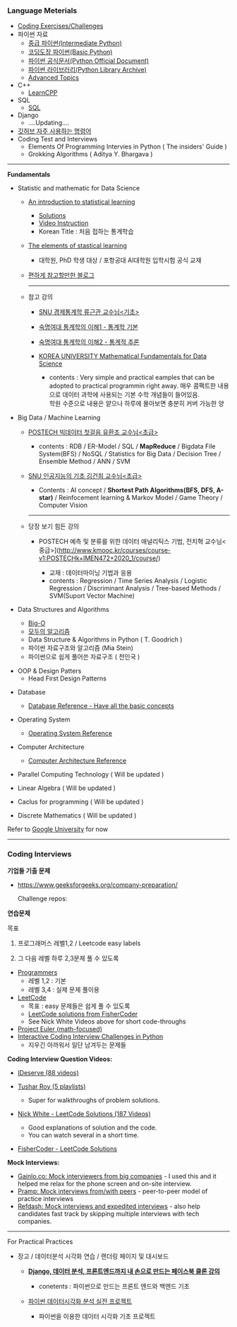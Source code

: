 ### Language Meterials 

+ [Coding Exercises/Challenges](#Coding-ExercisesChallenges)  
+ 파이썬 자료 
  + [중급 파이썬(Intermediate Python)](https://ddanggle.gitbooks.io/interpy-kr/)
  + [코딩도장 파이썬(Basic Python)](https://dojang.io/course/view.php?id=7)
  + [파이썬 공식문서(Python Official Document)](https://docs.python.org/ko/3/tutorial/index.html)
  + [파이썬 라이브러리(Python Library Archive)](https://github.com/python/cpython/tree/3.8/Lib)
  + [Advanced Topics](https://thomas-cokelaer.info/tutorials/python/index.html)
+ C++
  + [LearnCPP](https://www.learncpp.com)    
+ SQL
  - [SQL](http://ecomputernotes.com/sql)
+ Django 
  + ....Updating....
+ [깃허브 자주 사용하는 명령어](https://parksb.github.io/article/28.html)
+ Coding Test and Interviews   
  + Elements Of Programming Intervies in Python ( The insiders' Guide )     
  + Grokking Algorithms ( Aditya Y. Bhargava ) 

___

__Fundamentals__

+ Statistic and mathematic for Data Science

  + [An introduction to statistical learning](https://faculty.marshall.usc.edu/gareth-james/ISL/ISLR%20Seventh%20Printing.pdf)

    + [Solutions](http://blog.princehonest.com/stat-learning/)
    + [Video Instruction](http://www.r-bloggers.com/in-depth-introduction-to-machine-learning-in-15-hours-of-expert-videos/)
    + Korean Title : 처음 접하는 통계학습

  + [The elements of stastical learning](https://web.stanford.edu/~hastie/ElemStatLearn//)

    + 대학원, PhD 학생 대상 / 포항공대 AI대학원 입학시험 공식 교재

  + [편하게 참고할만한 블로그](https://blog.naver.com/mykepzzang/220915650456)

    ___

  + 참고 강의

    + [SNU 경제통계학 류근관 교수님<기초> ](http://www.kmooc.kr/courses/course-v1:SNUk+SNU212_204_3k+2020_T1/course/) 
    + [숙명여대 통계학의 이해1 - 통계학 기본](http://www.kmooc.kr/courses/course-v1:SookmyungK+SM_sta_004k+2019_03SM_02/course/)
    + [숙명여대 통계학의 이해2 - 통계적 추론](http://www.kmooc.kr/courses/course-v1:SookmyungK+SM_sta_009k+2019_02SM_04/course/) 

    + [KOREA UNIVERSITY Mathematical Fundamentals for Data Science](http://www.kmooc.kr/courses/course-v1:KoreaUnivK+ku_eng_002+2020_A09/course/)
      + contents : Very simple and practical eamples that can be adopted to practical programmin right away.  매우 콤팩트한 내용으로 데이터 과학에 사용되는 기본 수학 개념들이 들어있음.  
        학원 수준으로 내용은 얕으나 하루에 몰아보면 충분히 커버 가능한 양

    

+ Big Data / Machine Learning 

  + [POSTECH 빅데이터 첫걸음 유환조 교수님<초급>](http://www.kmooc.kr/courses/course-v1:POSTECHk+CSED490k+2019_T1/course/)

    + contents : RDB / ER-Model / SQL / __MapReduce__ / Bigdata File System(BFS) / NoSQL / Statistics for Big Data / Decision Tree / Ensemble Method / ANN / SVM

  + [SNU 인공지능의 기초 김건희 교수님<초급>](http://www.kmooc.kr/courses/course-v1:POSTECHk+CSED490k+2019_T1/course/)

    + Contents : AI concept / __Shortest Path Algorithms(BFS, DFS, A-star)__ / Reinfocement learning & Markov Model / Game Theory / Computer Vision

    ___

  + 당장 보기 힘든 강의

    + POSTECH 예측 및 분류를 위한 데이터 애널리틱스 기법, 전치혁 교수님<중급>](http://www.kmooc.kr/courses/course-v1:POSTECHk+IMEN472+2020_1/course/)

      + 교재 : 데이터마이닝 기법과 응용 
      + contents : Regression / Time Series Analysis / Logistic Regression / Discriminant Analysis / Tree-based Methods / SVM(Suport Vector Machine)

      

+ Data Structures and Algorithms      

  - [Big-O](https://ko.khanacademy.org/computing/computer-science/algorithms/asymptotic-notation/a/big-o-notation)  
  - [모두의 알고리즘](https://modoocode.com/246)  
  - Data Structure & Algorithms in Python ( T. Goodrich ) 
  - 파이썬 자료구조와 알고리즘 (Mia Stein)
  - 파이썬으로 쉽게 풀어쓴 자료구조 ( 천인국 )

- OOP & Design Patters 
  - Head First Design Patterns

+ Database 
  + [Database Reference - Have all the basic concepts](http://ecomputernotes.com/fundamental/what-is-a-database/advantages-and-disadvantages-of-dbms)
+ Operating System   
  + [Operating System Reference](https://mail.ecomputernotes.com/fundamental/disk-operating-system/scheduling-algorithms) 
+ Computer Architecture
  + [Computer Architecture Reference](https://mail.ecomputernotes.com/fundamental/input-output-and-memory/primary-memory)  

+ Parallel Computing Technology ( Will be updated )
+ Linear Algebra  ( Will be updated )
+ Caclus for programming  ( Will be updated )
+ Discrete Mathematics ( Will be updated )

Refer to [Google University](https://github.com/jwasham/coding-interview-university/blob/master/README.md#interview-process--general-interview-prep) for now

___

### Coding Interviews 

__기업들 기출 문제__

- https://www.geeksforgeeks.org/company-preparation/

  Challenge repos:

__연습문제__ 

목표 

1) 프로그래머스 레벨1,2 / Leetcode easy labels 

2) 그 다음 레벨 하루 2,3문제 풀 수 있도록 

- [Programmers](https://programmers.co.kr) 
  - 레벨 1,2 : 기본 
  - 레벨 3,4 : 실제 문제 풀이용 
- [LeetCode](https://leetcode.com/)  
  - 목표 : easy 문제들은 쉽게 풀 수 있도록 
  - [LeetCode solutions from FisherCoder](https://github.com/fishercoder1534/Leetcode)   
  - See Nick White Videos above for short code-throughs  
- [Project Euler (math-focused)](https://projecteuler.net/index.php?section=problems)   
- [Interactive Coding Interview Challenges in Python](https://github.com/donnemartin/interactive-coding-challenges) 
  - 지우긴 아까워서 일단 남겨두는 문제들 

__Coding Interview Question Videos:__

- [IDeserve (88 videos)](https://www.youtube.com/watch?v=NBcqBddFbZw&list=PLamzFoFxwoNjPfxzaWqs7cZGsPYy0x_gI)

- [Tushar Roy (5 playlists)](https://www.youtube.com/user/tusharroy2525/playlists?shelf_id=2&view=50&sort=dd)

  - Super for walkthroughs of problem solutions.

- [Nick White - LeetCode Solutions (187 Videos)](https://www.youtube.com/playlist?list=PLU_sdQYzUj2keVENTP0a5rdykRSgg9Wp-)

  - Good explanations of solution and the code.
  - You can watch several in a short time.

- [FisherCoder - LeetCode Solutions](https://youtube.com/FisherCoder)

    

__Mock Interviews:__

- [Gainlo.co: Mock interviewers from big companies](http://www.gainlo.co/) - I used this and it helped me relax for the phone screen and on-site interview.
- [Pramp: Mock interviews from/with peers](https://www.pramp.com/) - peer-to-peer model of practice interviews
- [Refdash: Mock interviews and expedited interviews](https://refdash.com/) - also help candidates fast track by skipping multiple interviews with tech companies.

___

For Practical Practices  

- 장고 / 데이터분석 시각화 연습 / 랜더링 페이지 및 대시보드 

  - [**Django, 데이터 분석, 프론트엔드까지 내 손으로 만드는 페이스북 클론 강의** ]( https://www.inflearn.com/course/페이스북-풀스택-클론-웹개발)
    - conetents : 파이썬으로 만드는 프론트 엔드와 백엔드 기초 

  - [파이썬 데이터시각화 분석 실전 프로젝트](https://www.inflearn.com/course/파이썬-데이터-시각화-프로젝트#)
    - 파이썬을 이용한 데이터 시각화 기초 프로젝트 